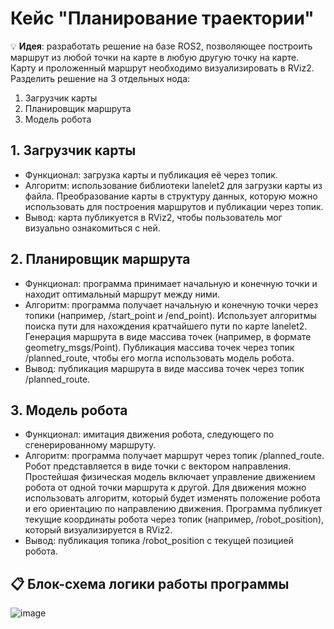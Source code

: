 # Кейс "Планирование траектории"
:bulb: **Идея**: разработать решение на базе ROS2, позволяющее построить маршрут из любой точки на карте в любую другую точку на карте. Карту и проложенный маршрут необходимо визуализировать в RViz2.  
Разделить решение на 3 отдельных нода:
1) Загрузчик карты
2) Планировщик маршрута
3) Модель робота
## 1. Загрузчик карты
- Функционал: загрузка карты и публикация её через топик.
- Алгоритм: использование библиотеки lanelet2 для загрузки карты из файла. Преобразование карты в структуру данных, которую можно использовать для построения маршрутов и публикации через топик.
- Вывод: карта публикуется в RViz2, чтобы пользователь мог визуально ознакомиться с ней.

## 2. Планировщик маршрута
- Функционал: программа принимает начальную и конечную точки и находит оптимальный маршрут между ними.
- Алгоритм: программа получает начальную и конечную точки через топики (например, /start_point и /end_point). Использует алгоритмы поиска пути для нахождения кратчайшего пути по карте lanelet2. Генерация маршрута в виде массива точек (например, в формате geometry_msgs/Point). Публикация массива точек через топик /planned_route, чтобы его могла использовать модель робота.
- Вывод: публикация маршрута в виде массива точек через топик /planned_route.

## 3. Модель робота
- Функционал: имитация движения робота, следующего по сгенерированному маршруту.
- Алгоритм: программа получает маршрут через топик /planned_route. Робот представляется в виде точки с вектором направления. Простейшая физическая модель включает управление движением робота от одной точки маршрута к другой. Для движения можно использовать алгоритм, который будет изменять положение робота и его ориентацию по направлению движения. Программа публикует текущие координаты робота через топик (например, /robot_position), который визуализируется в RViz2.
- Вывод: публикация топика /robot_position с текущей позицией робота.

## :clipboard: Блок-схема логики работы программы
![image](https://github.com/user-attachments/assets/fcbda42a-4431-4673-8e6e-e40f9152f766)
